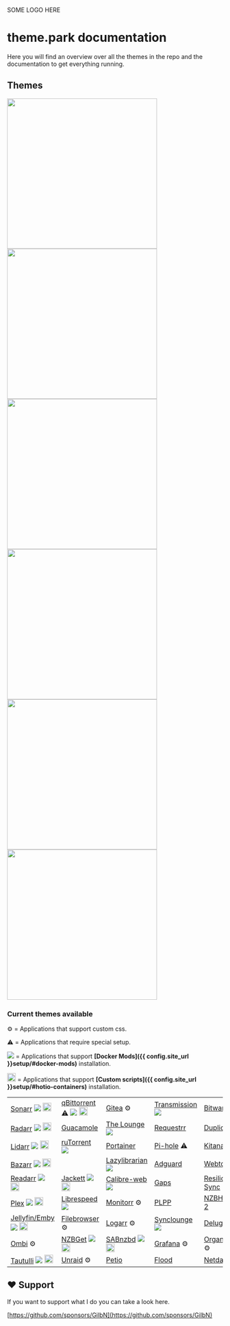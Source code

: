 SOME LOGO HERE

# theme.park documentation

Here you will find an overview over all the themes in the repo and the documentation to get everything running.

## Themes

<a href="https://github.com/gilbN/theme.park/wiki/Organizr-Dark"><img src="https://raw.githubusercontent.com/gilbN/theme.park/master/Screenshots/organizr_dark_banner.png" width="350px" />
<a href="https://github.com/gilbN/theme.park/wiki/Aquamarine"><img src="https://raw.githubusercontent.com/gilbN/theme.park/master/Screenshots/aquamarine_banner.png" width="350px" />
<a href="https://github.com/gilbN/theme.park/wiki/Hotline"><img src="https://raw.githubusercontent.com/gilbN/theme.park/master/Screenshots/hotline_banner.png" width="350px" />
<a href="https://github.com/gilbN/theme.park/wiki/Space Gray"><img src="https://raw.githubusercontent.com/gilbN/theme.park/master/Screenshots/spacegray_banner.png" width="350px" />
<a href="https://github.com/gilbN/theme.park/wiki/Dark"><img src="https://raw.githubusercontent.com/gilbN/theme.park/master/Screenshots/dark_banner.png" width="350px" />
<a href="https://github.com/gilbN/theme.park/wiki/Plex Themes"><img src="https://raw.githubusercontent.com/gilbN/theme.park/master/Screenshots/plex_banner.png" width="350px"></a>

### Current themes available

⚙️ = Applications that support custom css.

⚠️ = Applications that require special setup.

<img src="https://avatars.githubusercontent.com/u/12324908?s=20&v=4"> = Applications that support **[Docker Mods]({{ config.site_url }}setup/#docker-mods)** installation.

<img src="https://hotio.dev/img/favicon.ico" width="20px"> = Applications that support **[Custom scripts]({{ config.site_url }}setup/#hotio-containers)** installation.

| | | |||
|------------------------|----------------------------------|--------------------------------|------------------------------|------------------------------|
| [Sonarr][sonarr] <img src="https://avatars.githubusercontent.com/u/12324908?s=20&v=4"> <img src="https://hotio.dev/img/favicon.ico" width="20px">        | [qBittorrent][qbit] ⚠️ <img src="https://avatars.githubusercontent.com/u/12324908?s=20&v=4"> <img src="https://hotio.dev/img/favicon.ico" width="20px">          | [Gitea][gitea] ⚙️               | [Transmission][transmission] <img src="https://avatars.githubusercontent.com/u/12324908?s=20&v=4"> | [Bitwarden][bitwarden]      |
| [Radarr][radarr] <img src="https://avatars.githubusercontent.com/u/12324908?s=20&v=4"> <img src="https://hotio.dev/img/favicon.ico" width="20px">        | [Guacamole][guacamole]           | [The Lounge][thelounge] <img src="https://avatars.githubusercontent.com/u/12324908?s=20&v=4">     | [Requestrr][requestrr]       | [Duplicacy][duplicacy]       |
| [Lidarr][lidarr] <img src="https://avatars.githubusercontent.com/u/12324908?s=20&v=4"> <img src="https://hotio.dev/img/favicon.ico" width="20px">       | [ruTorrent][rutorrent] <img src="https://avatars.githubusercontent.com/u/12324908?s=20&v=4">         | [Portainer][portainer]         | [Pi-hole][pihole] ⚠️          | [Kitana][kitana]             |
| [Bazarr][bazarr] <img src="https://avatars.githubusercontent.com/u/12324908?s=20&v=4"> <img src="https://hotio.dev/img/favicon.ico" width="20px">       |               | [Lazylibrarian][lazylibrarian] <img src="https://avatars.githubusercontent.com/u/12324908?s=20&v=4"> | [Adguard][adguard]           | [Webtools][webtools]         |
| [Readarr][readarr] <img src="https://avatars.githubusercontent.com/u/12324908?s=20&v=4"> <img src="https://hotio.dev/img/favicon.ico" width="20px">      | [Jackett][jackett] <img src="https://avatars.githubusercontent.com/u/12324908?s=20&v=4"> <img src="https://hotio.dev/img/favicon.ico" width="20px">           | [Calibre-web][calibreweb] <img src="https://avatars.githubusercontent.com/u/12324908?s=20&v=4">    | [Gaps][gaps]                 | [Resilio-Sync][resilio-sync] |
| [Plex][plex] <img src="https://avatars.githubusercontent.com/u/12324908?s=20&v=4"> <img src="https://hotio.dev/img/favicon.ico" width="20px">        | [Librespeed][html5speedtest] <img src="https://avatars.githubusercontent.com/u/12324908?s=20&v=4"> | [Monitorr][monitorr] ⚙️         | [PLPP][plpp]                 | [NZBHydra 2][nzbhydra2]      |
| [Jellyfin/Emby][jelly] <img src="https://avatars.githubusercontent.com/u/12324908?s=20&v=4"> <img src="https://hotio.dev/img/favicon.ico" width="20px"> | [Filebrowser][filebrowser] ⚙️     | [Logarr][logarr] ⚙️             | [Synclounge][synclounge] <img src="https://avatars.githubusercontent.com/u/12324908?s=20&v=4">   | [Deluge][deluge] <img src="https://avatars.githubusercontent.com/u/12324908?s=20&v=4">           |
| [Ombi][ombi] ⚙️         | [NZBGet][nzbget] <img src="https://avatars.githubusercontent.com/u/12324908?s=20&v=4"> <img src="https://hotio.dev/img/favicon.ico" width="20px">             | [SABnzbd][sabnzbd] <img src="https://avatars.githubusercontent.com/u/12324908?s=20&v=4"> <img src="https://hotio.dev/img/favicon.ico" width="20px">         | [Grafana][grafana] ⚙️         | [Organizr][organizr] ⚙️       |
| [Tautulli][tautulli] <img src="https://avatars.githubusercontent.com/u/12324908?s=20&v=4"> <img src="https://hotio.dev/img/favicon.ico" width="20px"> |  [Unraid][unraid] ⚙️                                | [Petio][petio]     |    [Flood][flood]       |    [Netdata][netdata]                          |

[sonarr]: https://github.com/gilbN/theme.park/wiki/Sonarr
[radarr]: https://github.com/gilbN/theme.park/wiki/Radarr
[lidarr]: https://github.com/gilbN/theme.park/wiki/Lidarr
[readarr]: https://github.com/gilbN/theme.park/wiki/Readarr
[bazarr]: https://github.com/gilbN/theme.park/wiki/Bazarr
[plex]: https://github.com/gilbN/theme.park/wiki/Plex
[jelly]: https://github.com/gilbN/theme.park/wiki/Jellyfin-Emby
[ombi]: https://github.com/gilbN/theme.park/wiki/Ombi
[tautulli]: https://github.com/gilbN/theme.park/wiki/Tautulli
[organizr]: https://github.com/gilbN/theme.park/wiki/Organizr
[grafana]: https://github.com/gilbN/theme.park/wiki/Grafana
[sabnzbd]: https://github.com/gilbN/theme.park/wiki/SABnzbd
[nzbget]: https://github.com/gilbN/theme.park/wiki/NZBGet
[nzbhydra2]: https://github.com/gilbN/theme.park/wiki/NZBHydra-2
[deluge]: https://github.com/gilbN/theme.park/wiki/Deluge
[qbit]: https://github.com/gilbN/theme.park/wiki/qBittorrent
[guacamole]: https://github.com/gilbN/theme.park/wiki/Guacamole
[rutorrent]: https://github.com/gilbN/theme.park/wiki/ruTorrent
[netdata]: https://github.com/gilbN/theme.park/wiki/Netdata
[jackett]: https://github.com/gilbN/theme.park/wiki/Jackett
[html5speedtest]: https://github.com/gilbN/theme.park/wiki/Librespeed
[filebrowser]: https://github.com/gilbN/theme.park/wiki/Filebrowser
[monitorr]: https://github.com/gilbN/theme.park/wiki/Monitorr
[logarr]: https://github.com/gilbN/theme.park/wiki/Logarr
[plpp]: https://github.com/gilbN/theme.park/wiki/PLPP
[Synclounge]: https://github.com/gilbN/theme.park/wiki/Synclounge
[theLounge]: https://github.com/gilbN/theme.park/wiki/The-Lounge
[portainer]: https://github.com/gilbN/theme.park/wiki/Portainer
[lazylibrarian]: https://github.com/gilbN/theme.park/wiki/Lazylibrarian
[calibreweb]: https://github.com/gilbN/theme.park/wiki/Calibre-Web
[transmission]: https://github.com/gilbN/theme.park/wiki/Transmission
[requestrr]: https://github.com/gilbN/theme.park/wiki/Requestrr
[pihole]: https://github.com/gilbN/theme.park/wiki/Pi-hole
[adguard]: https://github.com/gilbN/theme.park/wiki/Adguard
[gaps]: https://github.com/gilbN/theme.park/wiki/Gaps
[bitwarden]: https://github.com/gilbN/theme.park/wiki/Bitwarden
[duplicacy]: https://github.com/gilbN/theme.park/wiki/Duplicacy
[kitana]: https://github.com/gilbN/theme.park/wiki/Kitana
[webtools]: https://github.com/gilbN/theme.park/wiki/Webtools
[resilio-sync]: https://github.com/gilbN/theme.park/wiki/Resilio-Sync
[gitea]: https://github.com/gilbN/theme.park/wiki/Gitea
[unraid]: https://github.com/gilbN/theme.park/wiki/Unraid
[petio]: https://github.com/gilbN/theme.park/wiki/Petio
[flood]: https://github.com/gilbN/theme.park/wiki/Flood
[prowlarr]: https://github.com/gilbN/theme.park/wiki/Prowlarr

## :heart: Support

If you want to support what I do you can take a look here.

[https://github.com/sponsors/GilbN](https://github.com/sponsors/GilbN)
